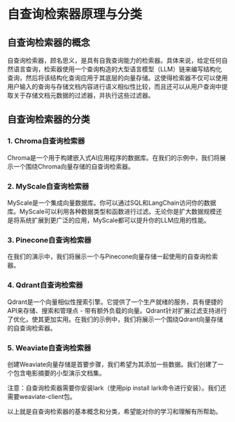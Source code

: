 # 自查询检索器原理与分类

##  自查询检索器的概念

自查询检索器，顾名思义，是具有自我查询能力的检索器。具体来说，给定任何自然语言查询，检索器使用一个查询构造的大型语言模型（LLM）链来编写结构化查询，然后将该结构化查询应用于其底层的向量存储。这使得检索器不仅可以使用用户输入的查询与存储文档内容进行语义相似性比较，而且还可以从用户查询中提取关于存储文档元数据的过滤器，并执行这些过滤器。

## 自查询检索器的分类

### 1. Chroma自查询检索器

Chroma是一个用于构建嵌入式AI应用程序的数据库。在我们的示例中，我们将展示一个围绕Chroma向量存储的自查询检索器。

### 2. MyScale自查询检索器

MyScale是一个集成向量数据库。你可以通过SQL和LangChain访问你的数据库。MyScale可以利用各种数据类型和函数进行过滤。无论你是扩大数据规模还是将系统扩展到更广泛的应用，MyScale都可以提升你的LLM应用的性能。

### 3. Pinecone自查询检索器

在我们的演示中，我们将展示一个与Pinecone向量存储一起使用的自查询检索器。

### 4. Qdrant自查询检索器

Qdrant是一个向量相似性搜索引擎。它提供了一个生产就绪的服务，具有便捷的API来存储、搜索和管理点 - 带有额外负载的向量。Qdrant针对扩展过滤支持进行了优化，使其更加实用。在我们的示例中，我们将展示一个围绕Qdrant向量存储的自查询检索器。

### 5. Weaviate自查询检索器

创建Weaviate向量存储是首要步骤，我们希望为其添加一些数据。我们创建了一个包含电影摘要的小型演示文档集。

注意：自查询检索器需要你安装lark（使用pip install lark命令进行安装）。我们还需要weaviate-client包。

以上就是自查询检索器的基本概念和分类，希望能对你的学习和理解有所帮助。